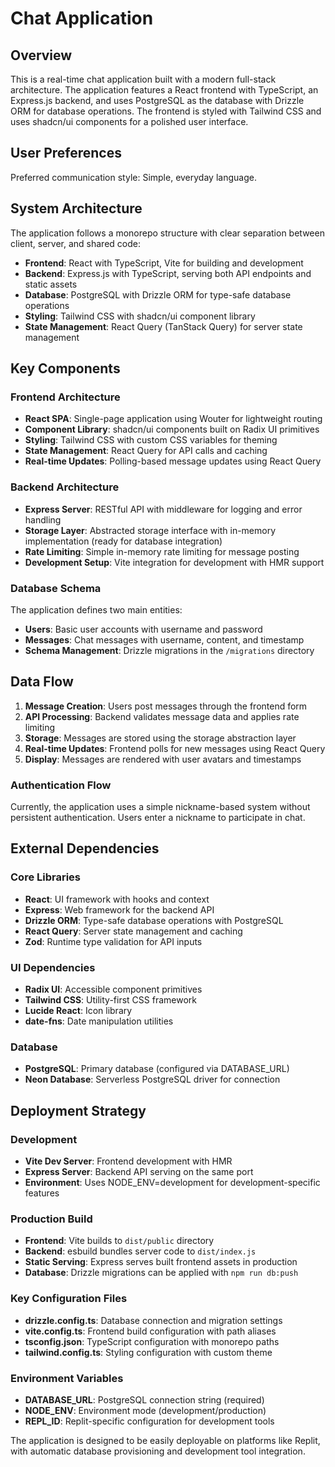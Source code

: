 # Chat Application

## Overview

This is a real-time chat application built with a modern full-stack architecture. The application features a React frontend with TypeScript, an Express.js backend, and uses PostgreSQL as the database with Drizzle ORM for database operations. The frontend is styled with Tailwind CSS and uses shadcn/ui components for a polished user interface.

## User Preferences

Preferred communication style: Simple, everyday language.

## System Architecture

The application follows a monorepo structure with clear separation between client, server, and shared code:

- **Frontend**: React with TypeScript, Vite for building and development
- **Backend**: Express.js with TypeScript, serving both API endpoints and static assets
- **Database**: PostgreSQL with Drizzle ORM for type-safe database operations
- **Styling**: Tailwind CSS with shadcn/ui component library
- **State Management**: React Query (TanStack Query) for server state management

## Key Components

### Frontend Architecture
- **React SPA**: Single-page application using Wouter for lightweight routing
- **Component Library**: shadcn/ui components built on Radix UI primitives
- **Styling**: Tailwind CSS with custom CSS variables for theming
- **State Management**: React Query for API calls and caching
- **Real-time Updates**: Polling-based message updates using React Query

### Backend Architecture
- **Express Server**: RESTful API with middleware for logging and error handling
- **Storage Layer**: Abstracted storage interface with in-memory implementation (ready for database integration)
- **Rate Limiting**: Simple in-memory rate limiting for message posting
- **Development Setup**: Vite integration for development with HMR support

### Database Schema
The application defines two main entities:
- **Users**: Basic user accounts with username and password
- **Messages**: Chat messages with username, content, and timestamp
- **Schema Management**: Drizzle migrations in the `/migrations` directory

## Data Flow

1. **Message Creation**: Users post messages through the frontend form
2. **API Processing**: Backend validates message data and applies rate limiting
3. **Storage**: Messages are stored using the storage abstraction layer
4. **Real-time Updates**: Frontend polls for new messages using React Query
5. **Display**: Messages are rendered with user avatars and timestamps

### Authentication Flow
Currently, the application uses a simple nickname-based system without persistent authentication. Users enter a nickname to participate in chat.

## External Dependencies

### Core Libraries
- **React**: UI framework with hooks and context
- **Express**: Web framework for the backend API
- **Drizzle ORM**: Type-safe database operations with PostgreSQL
- **React Query**: Server state management and caching
- **Zod**: Runtime type validation for API inputs

### UI Dependencies
- **Radix UI**: Accessible component primitives
- **Tailwind CSS**: Utility-first CSS framework
- **Lucide React**: Icon library
- **date-fns**: Date manipulation utilities

### Database
- **PostgreSQL**: Primary database (configured via DATABASE_URL)
- **Neon Database**: Serverless PostgreSQL driver for connection

## Deployment Strategy

### Development
- **Vite Dev Server**: Frontend development with HMR
- **Express Server**: Backend API serving on the same port
- **Environment**: Uses NODE_ENV=development for development-specific features

### Production Build
- **Frontend**: Vite builds to `dist/public` directory
- **Backend**: esbuild bundles server code to `dist/index.js`
- **Static Serving**: Express serves built frontend assets in production
- **Database**: Drizzle migrations can be applied with `npm run db:push`

### Key Configuration Files
- **drizzle.config.ts**: Database connection and migration settings
- **vite.config.ts**: Frontend build configuration with path aliases
- **tsconfig.json**: TypeScript configuration with monorepo paths
- **tailwind.config.ts**: Styling configuration with custom theme

### Environment Variables
- **DATABASE_URL**: PostgreSQL connection string (required)
- **NODE_ENV**: Environment mode (development/production)
- **REPL_ID**: Replit-specific configuration for development tools

The application is designed to be easily deployable on platforms like Replit, with automatic database provisioning and development tool integration.